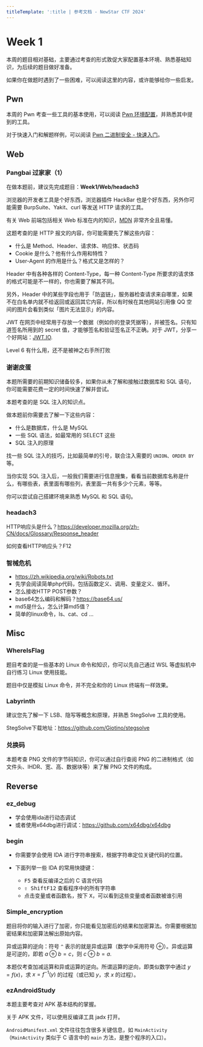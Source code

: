 ```yaml
---
titleTemplate: ':title | 参考文档 - NewStar CTF 2024'
---
```

<script setup>
import Container from '@/components/docs/Container.vue'
</script>

# Week 1

本周的题目相对基础，主要通过考查的形式敦促大家配置基本环境、熟悉基础知识，为后续的题目做好准备。

如果你在做题时遇到了一些困难，可以阅读这里的内容，或许能够给你一些启发。

## Pwn

本周的 Pwn 考查一些工具的基本使用，可以阅读 [Pwn 环境配置](/learn/configure-pwn)，并熟悉其中提到的工具。

对于快速入门和解题样例，可以阅读 [Pwn 二进制安全 - 快速入门](/learn/pwn)。

## Web

### Pangbai 过家家（1）

<Container type='info'>

在做本题前，建议先完成题目：**Week1/Web/headach3**

</Container>

浏览器的开发者工具是个好东西，浏览器插件 HackBar 也是个好东西，另外你可能需要 BurpSuite、Yakit、curl 等发送 HTTP 请求的工具。

<Container type='tip'>

有关 Web 前端包括相关 Web 标准在内的知识，[MDN](https://developer.mozilla.org/zh-CN/) 非常齐全且易懂。

</Container>

这题考查的是 HTTP 报文的内容，你可能需要先了解这些内容：

- 什么是 Method、Header、请求体、响应体、状态码
- Cookie 是什么？他有什么作用和特性？
- User-Agent 的作用是什么？格式又是怎样的？

Header 中有各种各样的 Content-Type，每一种 Content-Type 所要求的请求体的格式可能是不一样的，你也需要了解其不同。

另外，Header 中的某些字段也用于「防盗链」，服务器检查请求来自哪里，如果不在白名单内就不给返回或返回其它内容，所以有时候在其他网站引用像 QQ 空间的图片会看到类似「图片无法显示」的内容。

JWT 在网页中经常用于存放一个数据<span data-desc>（例如你的登录凭据等）</span>，并被签名。只有知道签名所用到的 secret 值，才能够签名和验证签名正不正确。对于 JWT，分享一个好网站：[JWT.IO](https://jwt.io/).

<Container type='quote'>

Level 6 有什么用，还不是被神之右手所打败

</Container>

### 谢谢皮蛋

<Container type='info'>

本题所需要的前期知识储备较多，如果你从未了解和接触过数据库和 SQL 语句，你可能需要花费一定的时间快速了解并尝试。

</Container>

本题考查的是 SQL 注入的知识点。

做本题前你需要去了解一下这些内容：

- 什么是数据库，什么是 MySQL
- 一些 SQL 语法，如最常用的 SELECT 这些
- SQL 注入的原理

找一些 SQL 注入的技巧，比如最简单的引号，联合注入需要的 `UNION`、`ORDER BY` 等。

当你实现 SQL 注入后，一般我们需要进行信息搜集，看看当前数据库名称是什么，有哪些表，表里面有哪些列，表里面一共有多少个元素，等等。

你可以尝试自己搭建环境来熟悉 MySQL 和 SQL 语句。

### headach3

HTTP响应头是什么？https://developer.mozilla.org/zh-CN/docs/Glossary/Response_header

如何查看HTTP响应头？F12

### 智械危机

- https://zh.wikipedia.org/wiki/Robots.txt
- 先学会阅读简单php代码，包括函数定义、调用、变量定义、循环。
- 怎么接收HTTP POST参数？
- base64怎么编码和解码？https://base64.us/
- md5是什么，怎么计算md5值？
- 简单的linux命令，ls、cat、cd ...

## Misc

### WhereIsFlag

题目考查的是一些基本的 Linux 命令和知识，你可以先自己通过 WSL 等虚拟机中自行练习 Linux 使用技能。

题目中仅是模拟 Linux 命令，并不完全和你的 Linux 终端有一样效果。

### Labyrinth

建议您先了解一下 LSB、隐写等概念和原理，并熟悉 StegSolve 工具的使用。

StegSolve下载地址：https://github.com/Giotino/stegsolve

### 兑换码

本题考查 PNG 文件的字节码知识，你可以通过自行查阅 PNG 的二进制格式（如文件头、IHDR、宽、高、数据块等）来了解 PNG 文件的构成。

## Reverse

### ez_debug

- 学会使用ida进行动态调试
- 或者使用x64dbg进行调试：https://github.com/x64dbg/x64dbg

### begin

- 你需要学会使用 IDA 进行字符串搜索，根据字符串定位关键代码的位置。

- 下面列举一些 IDA 的常用快捷键：

  - <kbd>F5</kbd> 查看反编译之后的 C 语言代码
  - <kbd>⇧ Shift</kbd><kbd>F12</kbd> 查看程序中的所有字符串
  - 点击变量或者函数名，按下 <kbd>X</kbd>，可以看到这些变量或者函数被谁引用

### Simple_encryption

题目将你的输入进行了加密，你只能看见加密后的结果和加密算法。你需要根据加密结果和加密算法解出原始内容。

异或运算的逆向：符号 `^` 表示的就是异或运算（数学中采用符号 $\oplus$）。异或运算是可逆的，即若 $a \oplus b = c$，则 $c \oplus b = a$.

本题仅考查加减运算和异或运算的逆向。所谓运算的逆向，即类似数学中通过 $y = f(x)$，求 $x = f^{-1}(y)$ 的过程（或已知 $y$，求 $x$ 的过程）。

### ezAndroidStudy

本题主要考查对 APK 基本结构的掌握。

关于 APK 文件，可以使用反编译工具 jadx 打开。

`AndroidManifest.xml` 文件往往包含很多关键信息，如 `MainActivity`<span data-desc>（`MainActivity` 类似于 C 语言中的 `main` 方法，是整个程序的入口）。</span>

